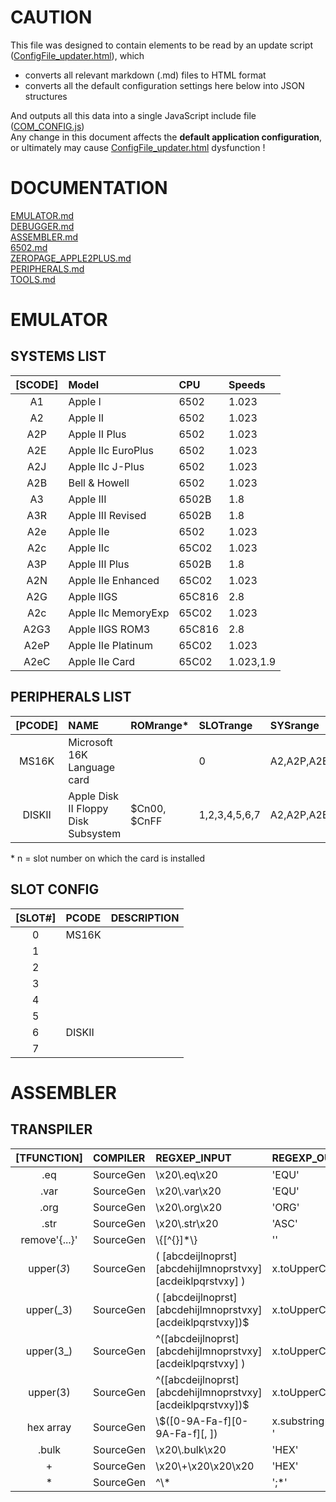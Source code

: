 # CAUTION

This file was designed to contain elements to be read by an update script ([ConfigFile_updater.html](../tools/ConfigFile_updater.html)), which  
* converts all relevant markdown (.md) files to HTML format  
* converts all the default configuration settings here below into JSON structures  

And outputs all this data into a single JavaScript include file ([COM_CONFIG.js](../res/COM_CONFIG.js))  
Any change in this document affects the **default application configuration**, or ultimately may cause [ConfigFile_updater.html](../tools/ConfigFile_updater.html) dysfunction !


# DOCUMENTATION  
[EMULATOR.md](https://github.com/RetroAppleJS/RetroAppleJS.github.io/blob/main/docs/EMULATOR.md)  
[DEBUGGER.md](https://github.com/RetroAppleJS/RetroAppleJS.github.io/blob/main/docs/DEBUGGER.md)  
[ASSEMBLER.md](https://github.com/RetroAppleJS/RetroAppleJS.github.io/blob/main/docs/ASSEMBLER.md)   
[6502.md](https://github.com/RetroAppleJS/RetroAppleJS.github.io/blob/main/docs/6502.md)  
[ZEROPAGE_APPLE2PLUS.md](https://github.com/RetroAppleJS/RetroAppleJS.github.io/blob/main/docs/ZEROPAGE_APPLE2PLUS.md)  
[PERIPHERALS.md](https://github.com/RetroAppleJS/RetroAppleJS.github.io/blob/main/docs/PERIPHERALS.md)  
[TOOLS.md](https://github.com/RetroAppleJS/RetroAppleJS.github.io/blob/main/docs/TOOLS.md) 

# EMULATOR

## SYSTEMS LIST

|[SCODE]| Model              | CPU        | Speeds    |
| :---: | :----------------- | :--------- | :-------- |
| A1    | Apple I            | 6502       | 1.023     |
| A2    | Apple II           | 6502       | 1.023     |
| A2P   | Apple II Plus      | 6502       | 1.023     |
| A2E   | Apple IIc EuroPlus | 6502       | 1.023     |
| A2J   | Apple IIc J-Plus   | 6502       | 1.023     |
| A2B   | Bell & Howell      | 6502       | 1.023     |
| A3    | Apple III          | 6502B      | 1.8       |
| A3R   | Apple III Revised  | 6502B      | 1.8       |
| A2e   | Apple IIe          | 6502       | 1.023     |
| A2c   | Apple IIc          | 65C02      | 1.023     |
| A3P   | Apple III Plus     | 6502B      | 1.8       |
| A2N   | Apple IIe Enhanced | 65C02      | 1.023     |
| A2G   | Apple IIGS         | 65C816     | 2.8       |
| A2c   | Apple IIc MemoryExp| 65C02      | 1.023     |
| A2G3  | Apple IIGS ROM3    | 65C816     | 2.8       |
| A2eP  | Apple IIe Platinum | 65C02      | 1.023     |
| A2eC  | Apple IIe Card     | 65C02      | 1.023,1.9 |


## PERIPHERALS LIST

|[PCODE]| NAME                                   | ROMrange\*      | SLOTrange    | SYSrange    | Manuals       |
| :-----: | :----------------------------------- | :-------------- | :------------|:----------- |:------------- |
| MS16K   | Microsoft 16K Language card          |                 | 0            | A2,A2P,A2E  |               | 
| DISKII  | Apple Disk II Floppy Disk Subsystem  |     $Cn00, $CnFF| 1,2,3,4,5,6,7| A2,A2P,A2E  | [user_manual](https://mirrors.apple2.org.za/Apple%20II%20Documentation%20Project/Peripherals/Disk%20Drives/Apple%20Disk%20II/Manuals/Apple%20Disk%20II%20Floppy%20Disk%20Subsystem%20-%20Installation%20and%20Operating%20Manual.pdf),[technical_manual](https://www.bigmessowires.com/2021/11/12/the-amazing-disk-ii-controller-card/) |


\* n = slot number on which the card is installed

## SLOT CONFIG

|[SLOT#] | PCODE      | DESCRIPTION       |
| :----: | :--------- | :---------------- |
|   0    | MS16K      |                   | 
|   1    |            |                   |
|   2    |            |                   |
|   3    |            |                   |
|   4    |            |                   |
|   5    |            |                   |
|   6    | DISKII     |                   |
|   7    |            |                   |

# ASSEMBLER

## TRANSPILER

|[TFUNCTION]    | COMPILER  | REGXEP_INPUT                    | REGEXP_OUTPUT                       |
| :-----------: | :-------- | :------------------------------ | :---------------------------------- |
|    .eq        | SourceGen | \\x20\\.eq\\x20                 | 'EQU'                               | 
|    .var       | SourceGen | \\x20\\.var\\x20                | 'EQU'                               | 
|    .org       | SourceGen | \\x20\\.org\\x20                | 'ORG'                               |
|   .str        | SourceGen | \\x20\\.str\\x20                | 'ASC'                               |
| remove'{...}' | SourceGen | \\{[^{}]*\\}                    | ''                                  |
| upper(_3_)    | SourceGen |( [abcdeijlnoprst][abcdehijlmnoprstvxy][acdeiklpqrstvxy] )|x.toUpperCase()|
| upper(_3)     | SourceGen |( [abcdeijlnoprst][abcdehijlmnoprstvxy][acdeiklpqrstvxy])$|x.toUpperCase()|
| upper(3_)     | SourceGen |^([abcdeijlnoprst][abcdehijlmnoprstvxy][acdeiklpqrstvxy] )|x.toUpperCase()|
| upper(3)      | SourceGen |^([abcdeijlnoprst][abcdehijlmnoprstvxy][acdeiklpqrstvxy])$|x.toUpperCase()|
| hex array     | SourceGen | \\$([0-9A-Fa-f][0-9A-Fa-f][, ]) |x.substring(1,3).toUpperCase()+' '   |
|    .bulk      | SourceGen | \\x20\\.bulk\\x20               | 'HEX'                               |
|    +          | SourceGen | \\x20\\+\\x20\\x20\\x20         | 'HEX'                               |
|    *          | SourceGen | ^\\*                            | ';*'                                |

